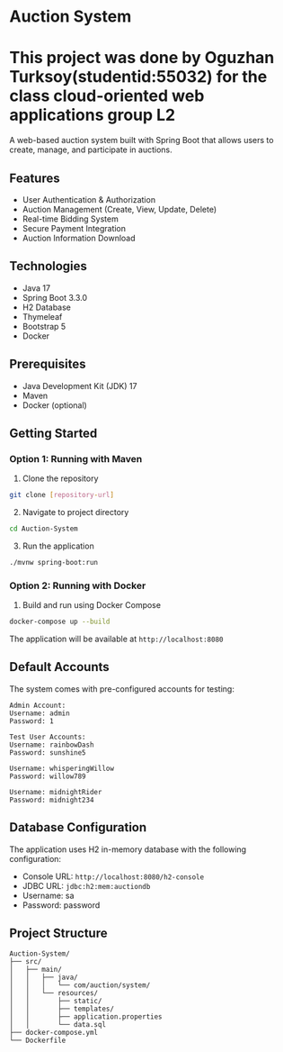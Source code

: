 # Auction System

# This project was done by Oguzhan Turksoy(studentid:55032) for the class cloud-oriented web applications group L2

A web-based auction system built with Spring Boot that allows users to create, manage, and participate in auctions.

## Features

- User Authentication & Authorization
- Auction Management (Create, View, Update, Delete)
- Real-time Bidding System
- Secure Payment Integration
- Auction Information Download

## Technologies

- Java 17
- Spring Boot 3.3.0
- H2 Database
- Thymeleaf
- Bootstrap 5
- Docker

## Prerequisites

- Java Development Kit (JDK) 17
- Maven
- Docker (optional)

## Getting Started

### Option 1: Running with Maven

1. Clone the repository
```bash
git clone [repository-url]
```

2. Navigate to project directory
```bash
cd Auction-System
```

3. Run the application
```bash
./mvnw spring-boot:run
```

### Option 2: Running with Docker

1. Build and run using Docker Compose
```bash
docker-compose up --build
```

The application will be available at `http://localhost:8080`

## Default Accounts

The system comes with pre-configured accounts for testing:

```
Admin Account:
Username: admin
Password: 1

Test User Accounts:
Username: rainbowDash
Password: sunshine5

Username: whisperingWillow
Password: willow789

Username: midnightRider
Password: midnight234
```

## Database Configuration

The application uses H2 in-memory database with the following configuration:

- Console URL: `http://localhost:8080/h2-console`
- JDBC URL: `jdbc:h2:mem:auctiondb`
- Username: sa
- Password: password

## Project Structure

```
Auction-System/
├── src/
│   ├── main/
│   │   ├── java/
│   │   │   └── com/auction/system/
│   │   └── resources/
│   │       ├── static/
│   │       ├── templates/
│   │       ├── application.properties
│   │       └── data.sql
├── docker-compose.yml
└── Dockerfile
```
